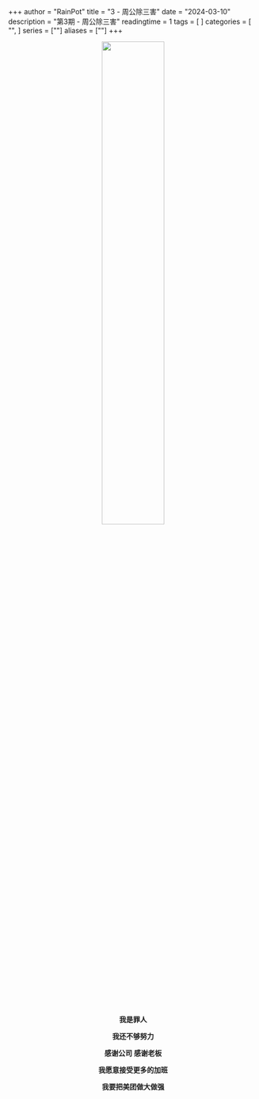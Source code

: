 +++
author = "RainPot"
title = "3 - 周公除三害"
date = "2024-03-10"
description = "第3期 - 周公除三害"
readingtime = 1
tags = [
]
categories = [
"",
]
series = [""]
aliases = [""]
+++
<center><img src="/images/WechatIMG147.jpg" width="50%" height="50%" /></center>
<p align="center"><b>我是罪人</b></p>
<p align="center"><b>我还不够努力</b></p>
<p align="center"><b>感谢公司 感谢老板</b></p>
<p align="center"><b>我愿意接受更多的加班</b></p>
<p align="center"><b>我要把美团做大做强</b></p>

